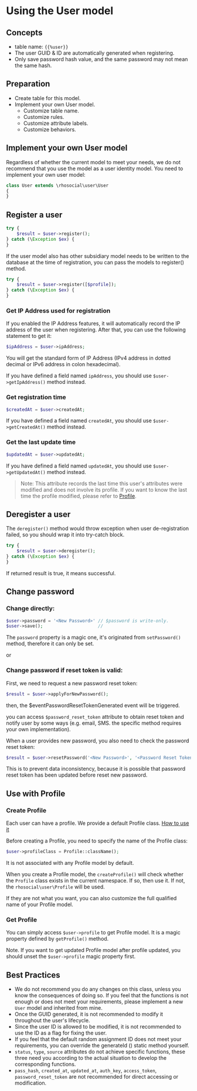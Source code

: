 # Using the User model

## Concepts

- table name: `{{%user}}`
- The user GUID & ID are automatically generated when registering.
- Only save password hash value, and the same password may not
mean the same hash.

## Preparation

- Create table for this model.
- Implement your own User model.
  - Customize table name.
  - Customize rules.
  - Customize attribute labels.
  - Customize behaviors.

## Implement your own User model

Regardless of whether the current model to meet your needs, we do not recommend
that you use the model as a user identity model. You need to implement your own user model:

```php
class User extends \rhosocial\user\User
{
}
```

## Register a user

```php
try {
    $result = $user->register();
} catch (\Exception $ex) {
}
```

If the user model also has other subsidiary model needs to be written to the
database at the time of registration, you can pass the models to register() method.

```php
try {
    $result = $user->register([$profile]);
} catch (\Exception $ex) {
}
```

### Get IP Address used for registration

If you enabled the IP Address features, it will automatically record the IP address
of the user when registering. After that, you can use the following statement to
get it:

```php
$ipAddress = $user->ipAddress;
```

You will get the standard form of IP Address (IPv4 address in dotted decimal or IPv6 address in colon hexadecimal).

If you have defined a field named `ipAddress`, you should use `$user->getIpAddress()` method instead.

### Get registration time

```php
$createdAt = $user->createdAt;
```

If you have defined a field named `createdAt`, you should use `$user->getCreatedAt()` method instead.

### Get the last update time

```php
$updatedAt = $user->updatedAt;
```

If you have defined a field named `updatedAt`, you should use `$user->getUpdatedAt()` method instead.

> Note: This attribute records the last time this user's attributes were modified and
does not involve its profile. If you want to know the last time the
profile modified, please refer to [Profile](usage-profile.md).

## Deregister a user

The `deregister()` method would throw exception when user de-registration failed,
so you should wrap it into try-catch block.

```php
try {
    $result = $user->deregister();
} catch (\Exception $ex) {
}
```

If returned result is true, it means successful.

## Change password

### Change directly:

```php
$user->password = '<New Password>' // $password is write-only.
$user->save();                     // 
```

The `password` property is a magic one, it's originated from `setPassword()` method,
therefore it can only be set.

or
### Change password if reset token is valid:

First, we need to request a new password reset token:

```php
$result = $user->applyForNewPassword();
```

then, the $eventPasswordResetTokenGenerated event will be triggered.

you can access `$password_reset_token` attribute to obtain reset token and notify user by some ways
(e.g. email, SMS. the specific method requires your own implementation).

When a user provides new password, you also need to check the password reset token:

```php
$result = $user->resetPassword('<New Password>', '<Password Reset Token>');
```

This is to prevent data inconsistency, because it is possible that password reset token has been updated before reset new password.

## Use with Profile

### Create Profile

Each user can have a profile. We provide a default Profile class. [How to use it](usage-profile.md)

Before creating a Profile, you need to specify the name of the Profile class:

```php
$user->profileClass = Profile::className();
```

It is not associated with any Profile model by default.

When you create a Profile model, the `createProfile()` will check whether the `Profile` class exists in the current namespace.
If so, then use it. If not, the `rhosocial\user\Profile` will be used.

If they are not what you want, you can also customize the full qualified name of your Profile model.

### Get Profile

You can simply access `$user->profile` to get Profile model. It is a magic property defined by `getProfile()` method.

Note. If you want to get updated Profile model after profile updated, you should unset the `$user->profile` magic property first.

## Best Practices

- We do not recommend you do any changes on this class, unless you know the consequences of doing so.
If you feel that the functions is not enough or does not meet your
requirements, please implement a new `User` model and inherited from mine.
- Once the GUID generated, it is not recommended to modify it throughout
the user's lifecycle.
- Since the user ID is allowed to be modified, it is not recommended to use
the ID as a flag for fixing the user.
- If you feel that the default random assignment ID does not meet your
requirements, you can override the generateId () static method yourself.
- `status`, `type`, `source` attributes do not achieve specific functions,
these three need you according to the actual situation to develop the
corresponding functions.
- `pass_hash`, `created_at`, `updated_at`, `auth_key`, `access_token`,
`password_reset_token` are not recommended for direct accessing or
modification.
